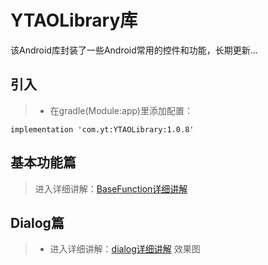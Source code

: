 
# YTAOLibrary库
该Android库封装了一些Android常用的控件和功能，长期更新...

## 引入

> - 在gradle(Module:app)里添加配置：
```
implementation 'com.yt:YTAOLibrary:1.0.8' 
```
## 基本功能篇
>进入详细讲解：[BaseFunction详细讲解](https://github.com/CNAD666/YTAOLibrary/blob/master/README/BaseFunctionDetails.md)


## Dialog篇
> - 进入详细讲解：[dialog详细讲解](https://github.com/CNAD666/YTAOLibrary/blob/master/README/DialogDetails.md)
> 效果图
